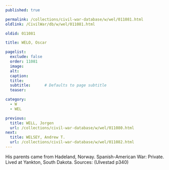 ```yaml
---
published: true

permalink: /collections/civil-war-database/w/wel/011081.html
oldlink: /CivilWar/db/w/wel/011081.html

oldid: 011081

title: WELO, Oscar

pagelist:
  exclude: false
  order: 11081
  image: 
  alt:
  caption:
  title:
  subtitle:      # Defaults to page subtitle
  teaser:

category: 
  - W 
  - WEL

previous:
  title: WELL, Jorgen
  url: /collections/civil-war-database/w/wel/011080.html  
next:
  title: WELSEY, Andrew T.
  url: /collections/civil-war-database/w/wel/011082.html   
---
```

His parents came from Hadeland, Norway. Spanish-American War: Private. Lived at Yankton, South Dakota. Sources: (Ulvestad p340)